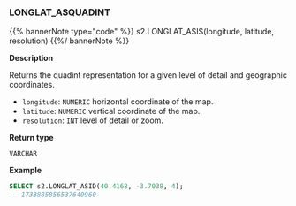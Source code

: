 ### LONGLAT_ASQUADINT

{{% bannerNote type="code" %}}
s2.LONGLAT_ASIS(longitude, latitude, resolution)
{{%/ bannerNote %}}

**Description**

Returns the quadint representation for a given level of detail and geographic coordinates.

* `longitude`: `NUMERIC` horizontal coordinate of the map.
* `latitude`: `NUMERIC` vertical coordinate of the map.
* `resolution`: `INT` level of detail or zoom.

**Return type**

`VARCHAR`

**Example**

```sql
SELECT s2.LONGLAT_ASID(40.4168, -3.7038, 4);
-- 1733885856537640960
```